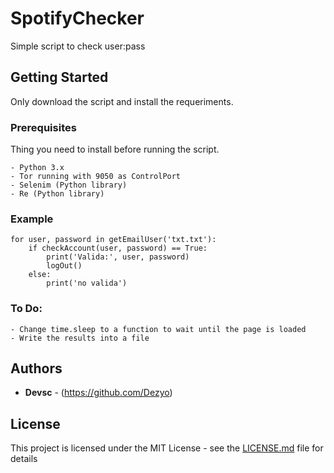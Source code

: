 # SpotifyChecker

Simple script to check user:pass

## Getting Started

Only download the script and install the requeriments.

### Prerequisites

Thing you need to install before running the script.

```
- Python 3.x
- Tor running with 9050 as ControlPort
- Selenim (Python library)
- Re (Python library)
```

### Example

```
for user, password in getEmailUser('txt.txt'):
	if checkAccount(user, password) == True:
		print('Valida:', user, password)
		logOut()
	else:
		print('no valida')
```

### To Do:

```
- Change time.sleep to a function to wait until the page is loaded
- Write the results into a file
```

## Authors

* **Devsc** - (https://github.com/Dezyo)

## License

This project is licensed under the MIT License - see the [LICENSE.md](LICENSE.md) file for details

